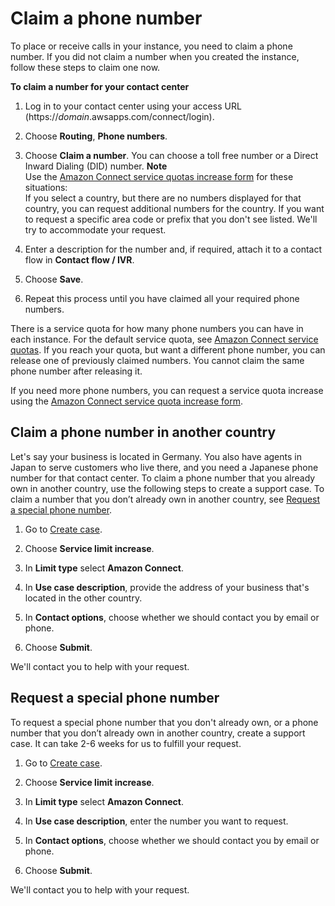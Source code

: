 # Claim a phone number<a name="claim-phone-number"></a>

To place or receive calls in your instance, you need to claim a phone number\. If you did not claim a number when you created the instance, follow these steps to claim one now\.

**To claim a number for your contact center**

1. Log in to your contact center using your access URL \(https://*domain*\.awsapps\.com/connect/login\)\.

1. Choose **Routing**, **Phone numbers**\.

1. Choose **Claim a number**\. You can choose a toll free number or a Direct Inward Dialing \(DID\) number\.
**Note**  
Use the [Amazon Connect service quotas increase form](https://console.aws.amazon.com/support/home#/case/create?issueType=service-limit-increase&limitType=service-code-connect) for these situations:   
If you select a country, but there are no numbers displayed for that country, you can request additional numbers for the country\. 
If you want to request a specific area code or prefix that you don't see listed\.
We'll try to accommodate your request\. 

1. Enter a description for the number and, if required, attach it to a contact flow in **Contact flow / IVR**\.

1. Choose **Save**\.

1. Repeat this process until you have claimed all your required phone numbers\.

There is a service quota for how many phone numbers you can have in each instance\. For the default service quota, see [Amazon Connect service quotas](amazon-connect-service-limits.md)\. If you reach your quota, but want a different phone number, you can release one of previously claimed numbers\. You cannot claim the same phone number after releasing it\. 

If you need more phone numbers, you can request a service quota increase using the [Amazon Connect service quota increase form](https://console.aws.amazon.com/support/home#/case/create?issueType=service-limit-increase&limitType=service-code-connect)\.

## Claim a phone number in another country<a name="another-country"></a>

Let's say your business is located in Germany\. You also have agents in Japan to serve customers who live there, and you need a Japanese phone number for that contact center\. To claim a phone number that you already own in another country, use the following steps to create a support case\. To claim a number that you don’t already own in another country, see [Request a special phone number](#special-request)\.

1. Go to [Create case](https://console.aws.amazon.com/support/cases#/create)\.

1. Choose **Service limit increase**\.

1. In **Limit type** select **Amazon Connect**\.

1. In **Use case description**, provide the address of your business that's located in the other country\. 

1. In **Contact options**, choose whether we should contact you by email or phone\. 

1. Choose **Submit**\. 

We'll contact you to help with your request\. 

## Request a special phone number<a name="special-request"></a>

To request a special phone number that you don't already own, or a phone number that you don’t already own in another country, create a support case\. It can take 2\-6 weeks for us to fulfill your request\.

1. Go to [Create case](https://console.aws.amazon.com/support/cases#/create)\.

1. Choose **Service limit increase**\.

1. In **Limit type** select **Amazon Connect**\.

1. In **Use case description**, enter the number you want to request\. 

1. In **Contact options**, choose whether we should contact you by email or phone\. 

1. Choose **Submit**\. 

We'll contact you to help with your request\. 
